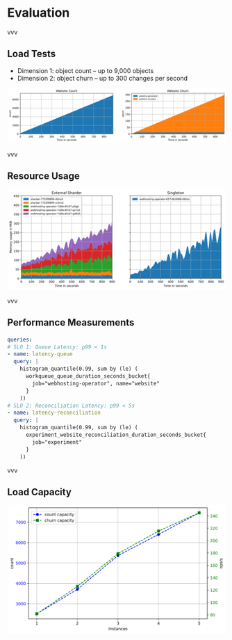 # Evaluation

<!-- .slide: data-background-color="#daeaf9" -->

vvv

## Load Tests

- Dimension 1: object count – up to 9,000 objects
- Dimension 2: object churn – up to 300 changes per second

![Generated load](../assets/comparison-load.svg)

vvv

## Resource Usage

![Memory comparison](../assets/comparison-memory.svg)

vvv

## Performance Measurements

```yaml [|2-9|10-17]
queries:
# SLO 1: Queue Latency: p99 < 1s
- name: latency-queue
  query: |
    histogram_quantile(0.99, sum by (le) (
      workqueue_queue_duration_seconds_bucket{
        job="webhosting-operator", name="website"
      }
    ))
# SLO 2: Reconciliation Latency: p99 < 5s
- name: latency-reconciliation
  query: |
    histogram_quantile(0.99, sum by (le) (
      experiment_website_reconciliation_duration_seconds_bucket{
        job="experiment"
      }
    ))
```

vvv

## Load Capacity

![Scale out capacity](../assets/scale-out-capacity.svg)
